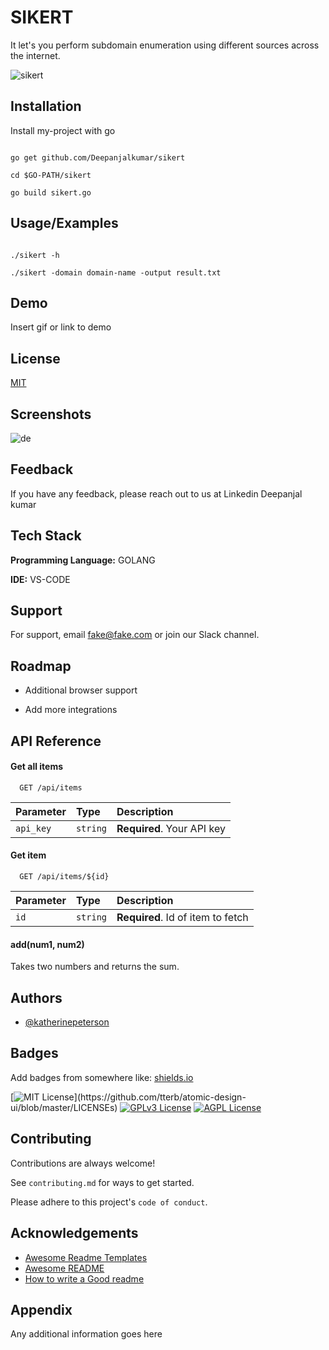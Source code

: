 
# SIKERT

It let's you perform subdomain enumeration using different sources across the internet.

![sikert](https://user-images.githubusercontent.com/55708909/123653202-9261e200-d84a-11eb-9bcf-fe5fcb73449d.png)


    
## Installation 

Install my-project with go

```

go get github.com/Deepanjalkumar/sikert

cd $GO-PATH/sikert

go build sikert.go
```
    
## Usage/Examples

```GOLANG

./sikert -h

./sikert -domain domain-name -output result.txt
```

  
## Demo

Insert gif or link to demo

  
## License

[MIT](https://choosealicense.com/licenses/mit/)

  
## Screenshots

![de](https://user-images.githubusercontent.com/55708909/123653620-eff62e80-d84a-11eb-8a41-b778eead127e.png)

  
## Feedback

If you have any feedback, please reach out to us at Linkedin Deepanjal kumar

  
## Tech Stack

**Programming Language:** GOLANG

**IDE:** VS-CODE

  
## Support

For support, email fake@fake.com or join our Slack channel.

  
## Roadmap

- Additional browser support

- Add more integrations

  
## API Reference

#### Get all items

```http
  GET /api/items
```

| Parameter | Type     | Description                |
| :-------- | :------- | :------------------------- |
| `api_key` | `string` | **Required**. Your API key |

#### Get item

```http
  GET /api/items/${id}
```

| Parameter | Type     | Description                       |
| :-------- | :------- | :-------------------------------- |
| `id`      | `string` | **Required**. Id of item to fetch |

#### add(num1, num2)

Takes two numbers and returns the sum.

  
## Authors

- [@katherinepeterson](https://www.github.com/octokatherine)

  
## Badges

Add badges from somewhere like: [shields.io](https://shields.io/)

[![MIT License](https://img.shields.io/apm/l/atomic-design-ui.svg?)](https://github.com/tterb/atomic-design-ui/blob/master/LICENSEs)
[![GPLv3 License](https://img.shields.io/badge/License-GPL%20v3-yellow.svg)](https://opensource.org/licenses/)
[![AGPL License](https://img.shields.io/badge/license-AGPL-blue.svg)](http://www.gnu.org/licenses/agpl-3.0)

  
## Contributing

Contributions are always welcome!

See `contributing.md` for ways to get started.

Please adhere to this project's `code of conduct`.

  
## Acknowledgements

 - [Awesome Readme Templates](https://awesomeopensource.com/project/elangosundar/awesome-README-templates)
 - [Awesome README](https://github.com/matiassingers/awesome-readme)
 - [How to write a Good readme](https://bulldogjob.com/news/449-how-to-write-a-good-readme-for-your-github-project)

  
## Appendix

Any additional information goes here

  

